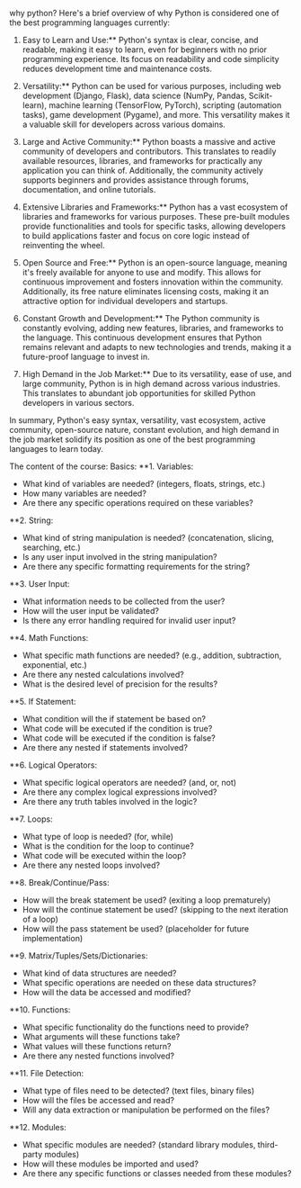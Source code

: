 why python?
Here's a brief overview of why Python is considered one of the best programming languages currently:

1. Easy to Learn and Use:** Python's syntax is clear, concise, and readable, making it easy to learn, even for beginners with no prior programming experience. Its focus on readability and code simplicity reduces development time and maintenance costs.

2. Versatility:** Python can be used for various purposes, including web development (Django, Flask), data science (NumPy, Pandas, Scikit-learn), machine learning (TensorFlow, PyTorch), scripting (automation tasks), game development (Pygame), and more. This versatility makes it a valuable skill for developers across various domains.

3. Large and Active Community:** Python boasts a massive and active community of developers and contributors. This translates to readily available resources, libraries, and frameworks for practically any application you can think of. Additionally, the community actively supports beginners and provides assistance through forums, documentation, and online tutorials.

4. Extensive Libraries and Frameworks:** Python has a vast ecosystem of libraries and frameworks for various purposes. These pre-built modules provide functionalities and tools for specific tasks, allowing developers to build applications faster and focus on core logic instead of reinventing the wheel.

5. Open Source and Free:** Python is an open-source language, meaning it's freely available for anyone to use and modify. This allows for continuous improvement and fosters innovation within the community. Additionally, its free nature eliminates licensing costs, making it an attractive option for individual developers and startups.

6. Constant Growth and Development:** The Python community is constantly evolving, adding new features, libraries, and frameworks to the language. This continuous development ensures that Python remains relevant and adapts to new technologies and trends, making it a future-proof language to invest in.

7. High Demand in the Job Market:** Due to its versatility, ease of use, and large community, Python is in high demand across various industries. This translates to abundant job opportunities for skilled Python developers in various sectors.

In summary, Python's easy syntax, versatility, vast ecosystem, active community, open-source nature, constant evolution, and high demand in the job market solidify its position as one of the best programming languages to learn today.

The content of the course:
Basics:
**1. Variables:
- What kind of variables are needed? (integers, floats, strings, etc.)
- How many variables are needed?
- Are there any specific operations required on these variables?

**2. String:
- What kind of string manipulation is needed? (concatenation, slicing, searching, etc.)
- Is any user input involved in the string manipulation?
- Are there any specific formatting requirements for the string?

**3. User Input:
- What information needs to be collected from the user?
- How will the user input be validated?
- Is there any error handling required for invalid user input?

**4. Math Functions:
- What specific math functions are needed? (e.g., addition, subtraction, exponential, etc.)
- Are there any nested calculations involved?
- What is the desired level of precision for the results?

**5. If Statement:
- What condition will the if statement be based on?
- What code will be executed if the condition is true?
- What code will be executed if the condition is false?
- Are there any nested if statements involved?

**6. Logical Operators:
- What specific logical operators are needed? (and, or, not)
- Are there any complex logical expressions involved?
- Are there any truth tables involved in the logic?

**7. Loops:
- What type of loop is needed? (for, while)
- What is the condition for the loop to continue?
- What code will be executed within the loop?
- Are there any nested loops involved?

**8. Break/Continue/Pass:
- How will the break statement be used? (exiting a loop prematurely)
- How will the continue statement be used? (skipping to the next iteration of a loop)
- How will the pass statement be used? (placeholder for future implementation)

**9. Matrix/Tuples/Sets/Dictionaries:
- What kind of data structures are needed?
- What specific operations are needed on these data structures?
- How will the data be accessed and modified?

**10. Functions:
- What specific functionality do the functions need to provide?
- What arguments will these functions take?
- What values will these functions return?
- Are there any nested functions involved?

**11. File Detection:
- What type of files need to be detected? (text files, binary files)
- How will the files be accessed and read?
- Will any data extraction or manipulation be performed on the files?

**12. Modules:
- What specific modules are needed? (standard library modules, third-party modules)
- How will these modules be imported and used?
- Are there any specific functions or classes needed from these modules?
